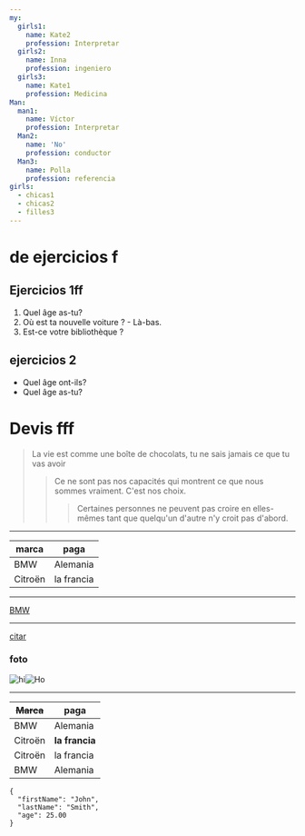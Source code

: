 ```yaml
---
my:
  girls1:
    name: Kate2
    profession: Interpretar
  girls2:
    name: Inna
    profession: ingeniero
  girls3:
    name: Kate1
    profession: Medicina
Man:
  man1:
    name: Víctor
    profession: Interpretar
  Man2:
    name: 'No'
    profession: conductor
  Man3:
    name: Polla
    profession: referencia
girls:
  - chicas1
  - chicas2
  - filles3
---
```


# de ejercicios f

## Ejercicios 1ff

1. Quel âge as-tu?
2. Où est ta nouvelle voiture ? - Là-bas.
3. Est-ce votre bibliothèque ?

## ejercicios 2

- Quel âge ont-ils?
- Quel âge as-tu?

# Devis fff

> La vie est comme une boîte de chocolats, tu ne sais jamais ce que tu vas avoir
>
> > Ce ne sont pas nos capacités qui montrent ce que nous sommes vraiment. C'est nos choix.
> >
> > > Certaines personnes ne peuvent pas croire en elles-mêmes tant que quelqu'un d'autre n'y croit pas d'abord.

---

marca | paga
--- | ---
BMW | Alemania
Citroën | la francia

---

[BMW](https://autoidea.by/)

---

[citar](https://www.citroen.by/)

### foto

![hi](https://drive.google.com/file/d/1DOGDrudAldfgJeLKgOGoblgRM0CcIjv_/view?usp=sharing "c'est l'infobulle")![Ho](https://drive.google.com/file/d/192JoAyqDkddY_35FYzuDgaItdI2U_6gm/view?usp=sharing)

---

~~Marca~~ | paga
--- | ---
BMW | Alemania
Citroën | **la francia**
Citroën | la francia
BMW | Alemania

```
{
  "firstName": "John",
  "lastName": "Smith",
  "age": 25.00
}
 
```
